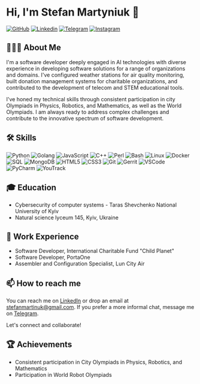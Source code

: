 # Hi, I'm Stefan Martyniuk 👋

[![GitHub](https://img.shields.io/badge/GitHub-100000?style=for-the-badge&logo=github&logoColor=white)](https://www.github.com/lumenalux)
[![Linkedin](https://img.shields.io/badge/LinkedIn-0077B5?style=for-the-badge&logo=linkedin&logoColor=white)](https://www.linkedin.com/in/stefanmartinuk)
[![Telegram](https://img.shields.io/badge/Telegram-2CA5E0?style=for-the-badge&logo=telegram&logoColor=white)](https://t.me/stefanmartinuk)
[![Instagram](https://img.shields.io/badge/Instagram-E4405F?style=for-the-badge&logo=instagram&logoColor=white)](https://www.instagram.com/stefan.martyniuk)

## 👨🏻‍💻 About Me 

I'm a software developer deeply engaged in AI technologies with diverse experience in developing software solutions for a range of organizations and domains. I've configured weather stations for air quality monitoring, built donation management systems for charitable organizations, and contributed to the development of telecom and STEM educational tools. 

I've honed my technical skills through consistent participation in city Olympiads in Physics, Robotics, and Mathematics, as well as the World Olympiads. I am always ready to address complex challenges and contribute to the innovative spectrum of software development.

## 🛠 Skills

![Python](https://img.shields.io/badge/Python-3776AB?style=for-the-badge&logo=python&logoColor=white)
![Golang](https://img.shields.io/badge/Go-00ADD8?style=for-the-badge&logo=go&logoColor=white)
![JavaScript](https://img.shields.io/badge/JavaScript-F7DF1E?style=for-the-badge&logo=javascript&logoColor=black)
![C++](https://img.shields.io/badge/C++-00599C?style=for-the-badge&logo=cplusplus&logoColor=white)
![Perl](https://img.shields.io/badge/Perl-39457E?style=for-the-badge&logo=perl&logoColor=white)
![Bash](https://img.shields.io/badge/Bash-4EAA25?style=for-the-badge&logo=gnu-bash&logoColor=white)
![Linux](https://img.shields.io/badge/Linux-FCC624?style=for-the-badge&logo=linux&logoColor=black)
![Docker](https://img.shields.io/badge/Docker-2496ED?style=for-the-badge&logo=docker&logoColor=white)
![SQL](https://img.shields.io/badge/SQL-4479A1?style=for-the-badge&logo=sql&logoColor=white)
![MongoDB](https://img.shields.io/badge/MongoDB-47A248?style=for-the-badge&logo=mongodb&logoColor=white)
![HTML5](https://img.shields.io/badge/HTML5-E34F26?style=for-the-badge&logo=html5&logoColor=white)
![CSS3](https://img.shields.io/badge/CSS3-1572B6?style=for-the-badge&logo=css3&logoColor=white)
![Git](https://img.shields.io/badge/Git-F05032?style=for-the-badge&logo=git&logoColor=white)
![Gerrit](https://img.shields.io/badge/Gerrit-FCC624?style=for-the-badge&logo=gerrit&logoColor=white)
![VSCode](https://img.shields.io/badge/VSCode-007ACC?style=for-the-badge&logo=visual-studio-code&logoColor=white)
![PyCharm](https://img.shields.io/badge/PyCharm-1abc9c?style=for-the-badge&logo=pycharm&logoColor=white)
![YouTrack](https://img.shields.io/badge/YouTrack-7164D5?style=for-the-badge&logo=youtrack&logoColor=white)


## 🎓 Education
* Cybersecurity of computer systems - Taras Shevchenko National University of Kyiv
* Natural science lyceum 145, Kyiv, Ukraine

## 💼 Work Experience
* Software Developer, International Charitable Fund "Child Planet"
* Software Developer, PortaOne
* Assembler and Configuration Specialist, Lun City Air

## 📫 How to reach me
You can reach me on [LinkedIn](https://www.linkedin.com/in/stefanmartinuk) or drop an email at stefanmartinuk@gmail.com.
If you prefer a more informal chat, message me on [Telegram](https://t.me/stefanmartinuk).

Let's connect and collaborate!

## 🏆 Achievements
* Consistent participation in City Olympiads in Physics, Robotics, and Mathematics
* Participation in World Robot Olympiads
